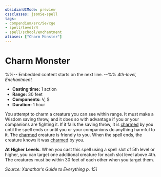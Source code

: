 ```yaml
---
obsidianUIMode: preview
cssclasses: json5e-spell
tags:
- compendium/src/5e/xge
- spell/level/4
- spell/school/enchantment
aliases: ["Charm Monster"]
---
```

# Charm Monster
%%-- Embedded content starts on the next line. --%%
*4th-level, Enchantment*  

- **Casting time:** 1 action
- **Range:** 30 feet
- **Components:** V, S
- **Duration:** 1 hour

You attempt to charm a creature you can see within range. It must make a Wisdom saving throw, and it does so with advantage if you or your companions are fighting it. If it fails the saving throw, it is [charmed](2-Mechanics/CLI/rules/conditions.md#Charmed) by you until the spell ends or until you or your companions do anything harmful to it. The [charmed](2-Mechanics/CLI/rules/conditions.md#Charmed) creature is friendly to you. When the spell ends, the creature knows it was [charmed](2-Mechanics/CLI/rules/conditions.md#Charmed) by you.

**At Higher Levels.** When you cast this spell using a spell slot of 5th level or higher, you can target one additional creature for each slot level above 4th. The creatures must be within 30 feet of each other when you target them.

*Source: Xanathar's Guide to Everything p. 151*